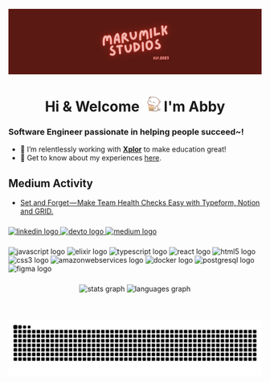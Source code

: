 ![Header](https://raw.githubusercontent.com/marumilk/marumilk/main/images/marumilk-studios-banner-dark-neon.png "Header")

<div align="center">
<h1>Hi & Welcome <img src="https://raw.githubusercontent.com/marumilk/marumilk/main/images/peach-cat-animated.gif" heigth="35" width="35" alt="boba-cat-gif" /> I'm Abby</h1>
</div>

###

### Software Engineer passionate in helping people succeed~!

- 🔭 I’m relentlessly working with **[Xplor](https://www.ourxplor.com/)** to make education great!
- 📄 Get to know about my experiences [here](http://bit.ly/3T4tA7L).

## Medium Activity

<!-- MEDIUM:START -->
- [Set and Forget — Make Team Health Checks Easy with Typeform, Notion and GRID.](https://abbydurbridge.medium.com/set-and-forget-make-team-health-checks-easy-with-typeform-notion-and-grid-d7569c39bef5?source=rss-da1ec26f2762------2)
<!-- MEDIUM:END -->

###

<div align="left">
  <a href="https://www.linkedin.com/in/abbydurbridge/" target="_blank">
    <img src="https://img.shields.io/static/v1?message=LinkedIn&logo=linkedin&label=&color=0077B5&logoColor=white&labelColor=&style=for-the-badge" height="35" alt="linkedin logo"  />
  </a>
  <a href="https://dev.to/marumilk" target="_blank">
    <img src="https://img.shields.io/static/v1?message=dev.to&logo=dev.to&label=&color=0A0A0A&logoColor=white&labelColor=&style=for-the-badge" height="35" alt="devto logo"  />
  </a>
  <a href="https://medium.com/@abbydurbridge" target="_blank">
    <img src="https://img.shields.io/static/v1?message=Medium&logo=medium&label=&color=12100E&logoColor=white&labelColor=&style=for-the-badge" height="35" alt="medium logo"  />
  </a>
</div>

###

<div align="left">
  <img src="https://cdn.jsdelivr.net/gh/devicons/devicon/icons/javascript/javascript-original.svg" height="30" width="42" alt="javascript logo"  />
  <img src="https://cdn.jsdelivr.net/gh/devicons/devicon/icons/elixir/elixir-original.svg" height="30" width="42" alt="elixir logo"  />
  <img src="https://cdn.jsdelivr.net/gh/devicons/devicon/icons/typescript/typescript-plain.svg" height="30" width="42" alt="typescript logo"  />
  <img src="https://cdn.jsdelivr.net/gh/devicons/devicon/icons/react/react-original.svg" height="30" width="42" alt="react logo"  />
  <img src="https://cdn.jsdelivr.net/gh/devicons/devicon/icons/html5/html5-original.svg" height="30" width="42" alt="html5 logo"  />
  <img src="https://cdn.jsdelivr.net/gh/devicons/devicon/icons/css3/css3-original.svg" height="30" width="42" alt="css3 logo"  />
  <img src="https://cdn.jsdelivr.net/gh/devicons/devicon/icons/amazonwebservices/amazonwebservices-original.svg" height="30" width="42" alt="amazonwebservices logo"  />
  <img src="https://cdn.jsdelivr.net/gh/devicons/devicon/icons/docker/docker-original.svg" height="30" width="42" alt="docker logo"  />
  <img src="https://cdn.jsdelivr.net/gh/devicons/devicon/icons/postgresql/postgresql-original.svg" height="30" width="42" alt="postgresql logo"  />
  <img src="https://cdn.jsdelivr.net/gh/devicons/devicon/icons/figma/figma-original.svg" height="30" width="42" alt="figma logo"  />
</div>

###

<div align="center">
  <img src="https://github-readme-stats-iota-hazel-48.vercel.app/api?username=marumilk&hide_title=true&hide_rank=false&show_icons=true&include_all_commits=true&count_private=true&disable_animations=false&theme=dracula&locale=en&hide_border=false" height="150" alt="stats graph"  />
  <img src="https://github-readme-stats-iota-hazel-48.vercel.app/api/top-langs?username=marumilk&locale=en&hide_title=true&layout=compact&card_width=320&langs_count=5&theme=dracula&hide_border=false" height="150" alt="languages graph"  />
</div>

###

<br clear="both">

![Snake animation](https://github.com/marumilk/marumilk/blob/output/github-contribution-grid-snake-dark.svg)

###
